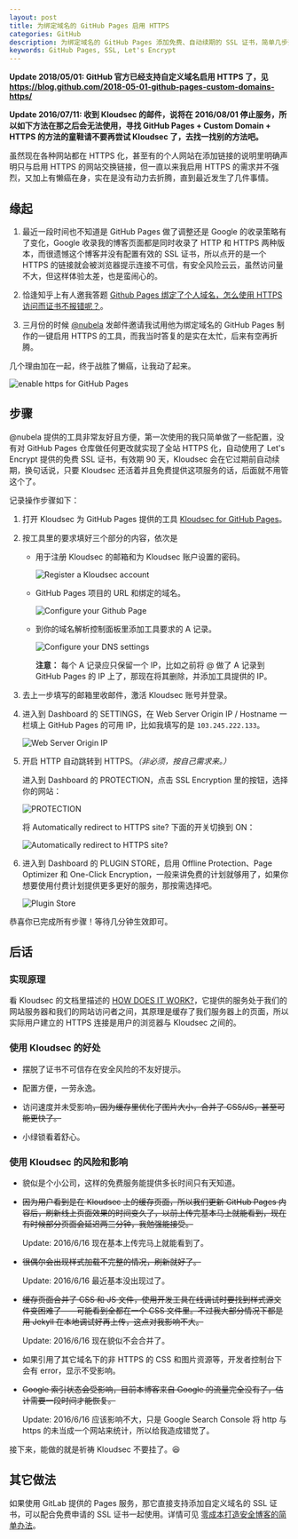 ```yaml
---
layout: post
title: 为绑定域名的 GitHub Pages 启用 HTTPS
categories: GitHub
description: 为绑定域名的 GitHub Pages 添加免费、自动续期的 SSL 证书，简单几步开启 HTTPS，添加小绿锁。
keywords: GitHub Pages, SSL, Let's Encrypt
---
```


**Update 2018/05/01: GitHub 官方已经支持自定义域名启用 HTTPS 了，见 <https://blog.github.com/2018-05-01-github-pages-custom-domains-https/>**

**Update 2016/07/11: 收到 Kloudsec 的邮件，说将在 2016/08/01 停止服务，所以如下方法在那之后会无法使用，寻找 GitHub Pages + Custom Domain + HTTPS 的方法的童鞋请不要再尝试 Kloudsec 了，去找一找别的方法吧。**

虽然现在各种网站都在 HTTPS 化，甚至有的个人网站在添加链接的说明里明确声明只与启用 HTTPS 的网站交换链接，但一直以来我启用 HTTPS 的需求并不强烈，又加上有懒癌在身，实在是没有动力去折腾，直到最近发生了几件事情。

## 缘起

1. 最近一段时间也不知道是 GitHub Pages 做了调整还是 Google 的收录策略有了变化，Google 收录我的博客页面都是同时收录了 HTTP 和 HTTPS 两种版本，而很遗憾这个博客并没有配置有效的 SSL 证书，所以点开的是一个 HTTPS 的链接就会被浏览器提示连接不可信，有安全风险云云，虽然访问量不大，但这样体验太差，也是蛮闹心的。

2. 恰逢知乎上有人邀我答题 [Github Pages 绑定了个人域名，怎么使用 HTTPS 访问而证书不报错呢？][1]。

3. 三月份的时候 [@nubela][2] 发邮件邀请我试用他为绑定域名的 GitHub Pages 制作的一键启用 HTTPS 的工具，而我当时答复的是实在太忙，后来有空再折腾。

几个理由加在一起，终于战胜了懒癌，让我动了起来。

![enable https for GitHub Pages](/images/posts/github/github-pages-with-https.png)

## 步骤

@nubela 提供的工具非常友好且方便，第一次使用的我只简单做了一些配置，没有对 GitHub Pages 仓库做任何更改就实现了全站 HTTPS 化，自动使用了 Let's Encrypt 提供的免费 SSL 证书，有效期 90 天，Kloudsec 会在它过期前自动续期，换句话说，只要 Kloudsec 还活着并且免费提供这项服务的话，后面就不用管这个了。

记录操作步骤如下：

1. 打开 Kloudsec 为 GitHub Pages 提供的工具 [Kloudsec for GitHub Pages][3]。

2. 按工具里的要求填好三个部分的内容，依次是

   * 用于注册 Kloudsec 的邮箱和为 Kloudsec 账户设置的密码。

     ![Register a Kloudsec account](/images/posts/github/https-kloudsec-account.png)

   * GitHub Pages 项目的 URL 和绑定的域名。

     ![Configure your Github Page](/images/posts/github/https-config-gh.png)

   * 到你的域名解析控制面板里添加工具要求的 A 记录。

     ![Configure your DNS settings](/images/posts/github/https-config-dns.png)

     **注意：** 每个 A 记录应只保留一个 IP，比如之前将 @ 做了 A 记录到 GitHub Pages 的 IP 上了，那现在将其删除，并添加工具提供的 IP。

3. 去上一步填写的邮箱里收邮件，激活 Kloudsec 账号并登录。

4. 进入到 Dashboard 的 SETTINGS，在 Web Server Origin IP / Hostname 一栏填上 GitHub Pages 的可用 IP，比如我填写的是 `103.245.222.133`。

   ![Web Server Origin IP](/images/posts/github/https-config-server-ip.png)

5. 开启 HTTP 自动跳转到 HTTPS。*（非必须，按自己需求来。）*

   进入到 Dashboard 的 PROTECTION，点击 SSL Encryption 里的按钮，选择你的网站：

   ![PROTECTION](/images/posts/github/https-config-redirection-1.png)

   将 Automatically redirect to HTTPS site? 下面的开关切换到 ON：

   ![Automatically redirect to HTTPS site?](/images/posts/github/https-config-redirection-2.png)

6. 进入到 Dashboard 的 PLUGIN STORE，启用 Offline Protection、Page Optimizer 和 One-Click Encryption，一般来讲免费的计划就够用了，如果你想要使用付费计划提供更多更好的服务，那按需选择吧。

   ![Plugin Store](/images/posts/github/https-config-plugin-store.png)

恭喜你已完成所有步骤！等待几分钟生效即可。

## 后话

### 实现原理

看 Kloudsec 的文档里描述的 [HOW DOES IT WORK?](https://docs.kloudsec.com/#section-how-does-it-work-)，它提供的服务处于我们的网站服务器和我们的网站访问者之间，其原理是缓存了我们服务器上的页面，所以实际用户建立的 HTTPS 连接是用户的浏览器与 Kloudsec 之间的。

### 使用 Kloudsec 的好处

* 摆脱了证书不可信存在安全风险的不友好提示。

* 配置方便，一劳永逸。

* 访问速度并未受影响~~，因为缓存里优化了图片大小，合并了 CSS/JS，甚至可能更快了。~~

* 小绿锁看着舒心。

### 使用 Kloudsec 的风险和影响

* 貌似是个小公司，这样的免费服务能提供多长时间只有天知道。

* ~~因为用户看到是在 Kloudsec 上的缓存页面，所以我们更新 GitHub Pages 内容后，刷新线上页面效果的时间变久了，以前上传完基本马上就能看到，现在有时候部分页面会延迟两三分钟，我勉强能接受。~~

  Update: 2016/6/16 现在基本上传完马上就能看到了。

* ~~很偶尔会出现样式加载不完整的情况，刷新就好了。~~

  Update: 2016/6/16 最近基本没出现过了。

* ~~缓存页面合并了 CSS 和 JS 文件，使用开发工具在线调试时要找到样式源文件变困难了——可能看到全都在一个 CSS 文件里。不过我大部分情况下都是用 Jekyll 在本地调试好再上传，这点对我影响不大。~~

  Update: 2016/6/16 现在貌似不会合并了。

* 如果引用了其它域名下的非 HTTPS 的 CSS 和图片资源等，开发者控制台下会有 error，显示不受影响。

* ~~Google 索引状态会受影响，目前本博客来自 Google 的流量完全没有了，估计需要一段时间才能恢复。~~

  Update: 2016/6/16 应该影响不大，只是 Google Search Console 将 http 与 https 的未当成一个网站来统计，所以给我造成错觉了。

接下来，能做的就是祈祷 Kloudsec 不要挂了。:laughing:

## 其它做法

如果使用 GitLab 提供的 Pages 服务，那它直接支持添加自定义域名的 SSL 证书，可以配合免费申请的 SSL 证书一起使用。详情可见 [零成本打造安全博客的简单办法](https://www.figotan.org/2016/04/26/using-free-wosign-to-certificate-your-blog-on-gitlab/)。

[1]: https://www.zhihu.com/question/33495825
[2]: https://github.com/nubela
[3]: https://kloudsec.com/github-pages/new
